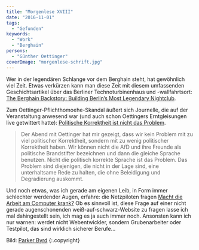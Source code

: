 ```yaml
---
title: "Morgenlese XVIII"
date: "2016-11-01"
tags:
  - "Gefunden"
keywords:
  - "Work"
  - "Berghain"
persons:
  - "Günther Oettinger"
coverImage: "morgenlese-schrift.jpg"
---
```


Wer in der legendären Schlange vor dem Berghain steht, hat gewöhnlich viel Zeit. Etwas verkürzen kann man diese Zeit mit diesem umfassenden Geschichtsartikel über das Berliner Technoturbinenhaus und -wallfahrtsort: [The Berghain Backstory: Building Berlin’s Most Legendary Nightclub](https://medium.com/cuepoint/the-berghain-backstory-building-berlins-most-legendary-nightclub-87ad2d901ee9#.tqjchjd8s).

Zum Oettinger-Pflichthomoehe-Skandal äußert sich Journelle, die auf der Veranstaltung anwesend war (und auch schon Oettingers Erntgleisungen live getwittert hatte): [Politische Korrektheit ist nicht das Problem](http://www.journelle.de/5040/politische-korrektheit-ist-nicht-das-problem/).

> Der Abend mit Oettinger hat mir gezeigt, dass wir kein Problem mit zu viel politischer Korrektheit, sondern mit zu wenig politischer Korrektheit haben. Wir können nicht die AfD und ihre Freunde als politische Brandstifter bezeichnen und dann die gleiche Sprache benutzen. Nicht die politisch korrekte Sprache ist das Problem. Das Problem sind diejenigen, die nicht in der Lage sind, eine unterhaltsame Rede zu halten, die ohne Beleidigung und Degradierung auskommt.

Und noch etwas, was ich gerade am eigenen Leib, in Form immer schlechter werdender Augen, erfahre: die Netzpiloten fragen [Macht die Arbeit am Computer krank?](http://www.netzpiloten.de/macht-arbeit-computer-krank) Ob es sinnvoll ist, diese Frage auf einer nicht gerade augenschonenden weiß-auf-schwarz-Website zu fragen lasse ich mal dahingestellt sein, ich mag es ja auch immer noch. Ansonsten kann ich nur warnen: werdet nicht Webentwickler, sondern Grubenarbeiter oder Testpilot, das sind wirklich sicherer Berufe…

Bild:  [Parker Byrd](https://unsplash.com/@parkerabyrd) {:.copyright}
